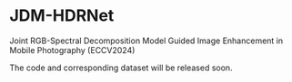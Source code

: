 # JDM-HDRNet
Joint RGB-Spectral Decomposition Model Guided Image Enhancement in Mobile Photography (ECCV2024)


The code and corresponding dataset will be released soon.
